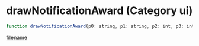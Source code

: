 # drawNotificationAward (Category ui)

```js
function drawNotificationAward(p0: string, p1: string, p2: int, p3: int, p4: string): int
```

[filename](drawNotificationAward_m.md ':include')
